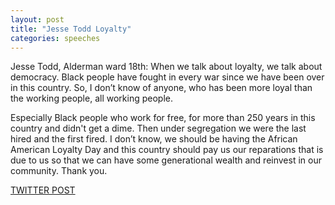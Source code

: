 ```yaml
---
layout: post
title: "Jesse Todd Loyalty"
categories: speeches
---
```


Jesse Todd, Alderman ward 18th: When we talk about loyalty, we talk about democracy. Black people have fought in every war since we have been over in this country. So, I don’t know of anyone, who has been more loyal than the working people, all working people. 

Especially Black people who work for free, for more than 250 years in this country and didn't get a dime. Then under segregation we were the last hired and the first fired. I don’t know, we should be having the African American Loyalty Day and this country should pay us our reparations that is due to us so that we can have some generational wealth and reinvest in our community. Thank you.



[TWITTER POST](https://twitter.com/StlPoliticClips/status/1388272525860294658?s=20)



